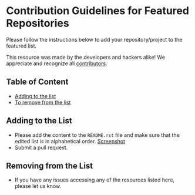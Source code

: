 # Contribution Guidelines for Featured Repositories

Please follow the instructions below to add your repository/project to the featured list.

This resource was made by the developers and hackers alike! We appreciate and recognize all [contributors](https://github.com/sameerkumar18/aztro/graphs/contributors).

## Table of Content

- [Adding to the list](#adding-to-the-list)
- [To remove from the list](#to-remove-from-the-list)

## Adding to the List

- Please add the content to the `README.rst` file and make sure that the edited list is in alphabetical order. [Screenshot](https://i.ibb.co/m9Lnfdm/Screenshot-2020-06-08-at-1-05-29-PM.png)
- Submit a pull request.

## Removing from the List

- If you have any issues accessing any of the resources listed here, please let us know.

